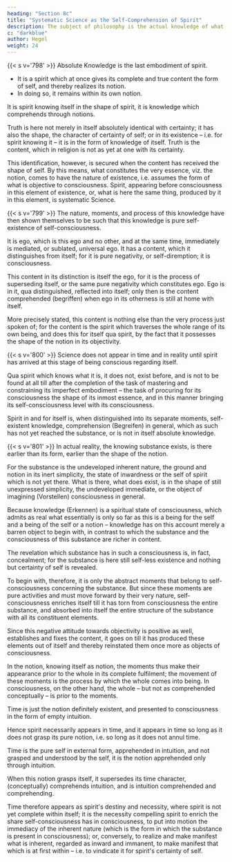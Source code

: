 ```yaml
---
heading: "Section 8c"
title: "Systematic Science as the Self-Comprehension of Spirit"
description: The subject of philosophy is the actual knowledge of what truly is.
c: "darkblue"
author: Hegel
weight: 24
---
```




{{< s v='798' >}} Absolute Knowledge is the last embodiment of spirit.
- It is a spirit which at once gives its complete and true content the form of self, and thereby realizes its notion.
- In doing so, it remains within its own notion.

It is spirit knowing itself in the shape of spirit, it is knowledge which comprehends through notions. 

Truth is here not merely in itself absolutely identical with certainty; it has also the shape, the character of certainty of self; or in its existence – i.e. for spirit knowing it – it is in the form of knowledge of itself. Truth is the content, which in religion is not as yet at one with its certainty. 

This identification, however, is secured when the content has received the shape of self. By this means, what constitutes the very essence, viz. the notion, comes to have the nature of existence, i.e. assumes the form of what is objective to consciousness. Spirit, appearing before consciousness in this element of existence, or, what is here the same thing, produced by it in this element, is systematic Science.


{{< s v='799' >}} The nature, moments, and process of this knowledge have then shown themselves to be such that this knowledge is pure self-existence of self-consciousness.

It is ego, which is this ego and no other, and at the same time, immediately is mediated, or sublated, universal ego. It has a content, which it distinguishes from itself; for it is pure negativity, or self-diremption; it is consciousness. 

This content in its distinction is itself the ego, for it is the process of superseding itself, or the same pure negativity which constitutes ego. Ego is in it, qua distinguished, reflected into itself; only then is the content comprehended (begriffen) when ego in its otherness is still at home with itself. 

More precisely stated, this content is nothing else than the very process just spoken of; for the content is the spirit which traverses the whole range of its own being, and does this for itself qua spirit, by the fact that it possesses the shape of the notion in its objectivity.


{{< s v='800' >}} Science does not appear in time and in reality until spirit has arrived at this stage of being conscious regarding itself. 

Qua spirit which knows what it is, it does not, exist before, and is not to be found at all till after the completion of the task of mastering and constraining its imperfect embodiment – the task of procuring for its consciousness the shape of its inmost essence, and in this manner bringing its self-consciousness level with its consciousness. 

Spirit in and for itself is, when distinguished into its separate moments, self-existent knowledge, comprehension (Begreifen) in general, which as such has not yet reached the substance, or is not in itself absolute knowledge.


{{< s v='801' >}} In actual reality, the knowing substance exists, is there earlier than its form, earlier than the shape of the notion. 

For the substance is the undeveloped inherent nature, the ground and notion in its inert simplicity, the state of inwardness or the self of spirit which is not yet there. What is there, what does exist, is in the shape of still unexpressed simplicity, the undeveloped immediate, or the object of imagining (Vorstellen) consciousness in general. 

Because knowledge (Erkennen) is a spiritual state of consciousness, which admits as real what essentially is only so far as this is a being for the self and a being of the self or a notion – knowledge has on this account merely a barren object to begin with, in contrast to which the substance and the consciousness of this substance are richer in content. 

The revelation which substance has in such a consciousness is, in fact, concealment; for the substance is here still self-less existence and nothing but certainty of self is revealed. 

To begin with, therefore, it is only the abstract moments that belong to self-consciousness concerning the substance. But since these moments are pure activities and must move forward by their very nature, self-consciousness enriches itself till it has torn from consciousness the entire substance, and absorbed into itself the entire structure of the substance with all its constituent elements. 

Since this negative attitude towards objectivity is positive as well, establishes and fixes the content, it goes on till it has produced these elements out of itself and thereby reinstated them once more as objects of consciousness. 

In the notion, knowing itself as notion, the moments thus make their appearance prior to the whole in its complete fulfilment; the movement of these moments is the process by which the whole comes into being. In consciousness, on the other hand, the whole – but not as comprehended conceptually – is prior to the moments.

Time is just the notion definitely existent, and presented to consciousness in the form of empty intuition. 

Hence spirit necessarily appears in time, and it appears in time so long as it does not grasp its pure notion, i.e. so long as it does not annul time. 

Time is the pure self in external form, apprehended in intuition, and not grasped and understood by the self, it is the notion apprehended only through intuition. 

When this notion grasps itself, it supersedes its time character, (conceptually) comprehends intuition, and is intuition comprehended and comprehending. 

Time therefore appears as spirit's destiny and necessity, where spirit is not yet complete within itself; it is the necessity compelling spirit to enrich the share self-consciousness has in consciousness, to put into motion the immediacy of the inherent nature (which is the form in which the substance is present in consciousness); or, conversely, to realize and make manifest what is inherent, regarded as inward and immanent, to make manifest that which is at first within – i.e. to vindicate it for spirit's certainty of self.

